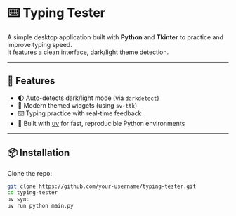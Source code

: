 # ⌨️ Typing Tester

A simple desktop application built with **Python** and **Tkinter** to practice and improve typing speed.  
It features a clean interface, dark/light theme detection.

---

## 🚀 Features
- 🌓 Auto-detects dark/light mode (via `darkdetect`)
- 🎨 Modern themed widgets (using `sv-ttk`)
- ⌨️ Typing practice with real-time feedback
- 💨 Built with [uv](https://github.com/astral-sh/uv) for fast, reproducible Python environments

---

## 📦 Installation

Clone the repo:

```bash
git clone https://github.com/your-username/typing-tester.git
cd typing-tester
uv sync
uv run python main.py